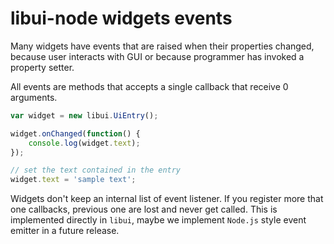 # libui-node widgets events

Many widgets have events that are raised when their properties changed, because user interacts with GUI or because programmer has invoked a property setter.

All events are methods that accepts a single callback that receive 0 arguments.

```js
var widget = new libui.UiEntry();

widget.onChanged(function() {
	console.log(widget.text);
});

// set the text contained in the entry
widget.text = 'sample text';
```

Widgets don't keep an internal list of event listener. If you register more that one callbacks, previous one are lost and never get called. This is implemented directly in `libui`, maybe we implement `Node.js` style event emitter in a future release.

